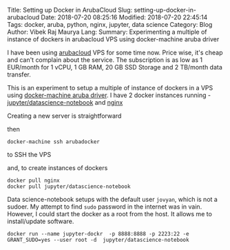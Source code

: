 Title: Setting up Docker in ArubaCloud
Slug: setting-up-docker-in-arubacloud
Date: 2018-07-20 08:25:16
Modified: 2018-07-20 22:45:14
Tags: docker, aruba, python, nginx, jupyter, data science
Category: Blog
Author: Vibek Raj Maurya
Lang: 
Summary: Experimenting a multiple of instance of dockers in arubacloud VPS using docker-machine aruba driver

I have been using  [arubacloud](https://www.arubacloud.com) VPS for some time now. Price wise, it's cheap and can't complain about the service. The subscription is as low as 1 EUR/month for 1 vCPU, 1 GB RAM, 20 GB SSD Storage and 2 TB/month data transfer.

This is an experiment to setup a multiple of instance of dockers in a VPS using [docker-machine aruba driver](https://github.com/Arubacloud/docker-machine-driver-arubacloud). I have 2 docker instances running - [jupyter/datascience-notebook](https://hub.docker.com/r/jupyter/datascience-notebook/) and [nginx](https://hub.docker.com/_/nginx/)

Creating a new server is straightforward

then 

```
docker-machine ssh arubadocker
``` 
to SSH the VPS

and, to create instances of dockers

```
docker pull nginx
docker pull jupyter/datascience-notebook
```

Data science-notebook setups with the default user ```jovyan```, which is not a sudoer.  My attempt to find ```sudo``` password in the internet was in vain. However, I could start the docker as a root from the host. It allows me to install/update software. 

```
docker run --name jupyter-dockr  -p 8888:8888 -p 2223:22 -e GRANT_SUDO=yes --user root -d  jupyter/datascience-notebook 
```